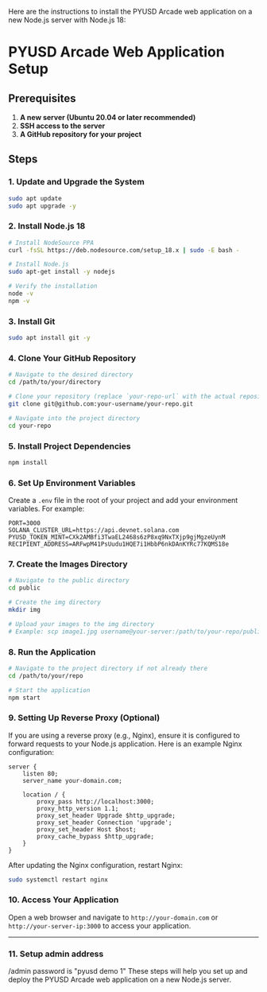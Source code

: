 Here are the instructions to install the PYUSD Arcade web application on a new Node.js server with Node.js 18:

# PYUSD Arcade Web Application Setup

## Prerequisites

1. **A new server (Ubuntu 20.04 or later recommended)**
2. **SSH access to the server**
3. **A GitHub repository for your project**

## Steps

### 1. Update and Upgrade the System

```bash
sudo apt update
sudo apt upgrade -y
```

### 2. Install Node.js 18

```bash
# Install NodeSource PPA
curl -fsSL https://deb.nodesource.com/setup_18.x | sudo -E bash -

# Install Node.js
sudo apt-get install -y nodejs

# Verify the installation
node -v
npm -v
```

### 3. Install Git

```bash
sudo apt install git -y
```

### 4. Clone Your GitHub Repository

```bash
# Navigate to the desired directory
cd /path/to/your/directory

# Clone your repository (replace `your-repo-url` with the actual repository URL)
git clone git@github.com:your-username/your-repo.git

# Navigate into the project directory
cd your-repo
```

### 5. Install Project Dependencies

```bash
npm install
```

### 6. Set Up Environment Variables

Create a `.env` file in the root of your project and add your environment variables. For example:

```env
PORT=3000
SOLANA_CLUSTER_URL=https://api.devnet.solana.com
PYUSD_TOKEN_MINT=CXk2AMBfi3TwaEL2468s6zP8xq9NxTXjp9gjMgzeUynM
RECIPIENT_ADDRESS=ARFwpM41PsUudu1HQE7i1HbbP6nkDAnKYRc77KQMS18e
```

### 7. Create the Images Directory

```bash
# Navigate to the public directory
cd public

# Create the img directory
mkdir img

# Upload your images to the img directory
# Example: scp image1.jpg username@your-server:/path/to/your-repo/public/img/
```

### 8. Run the Application

```bash
# Navigate to the project directory if not already there
cd /path/to/your/repo

# Start the application
npm start
```

### 9. Setting Up Reverse Proxy (Optional)

If you are using a reverse proxy (e.g., Nginx), ensure it is configured to forward requests to your Node.js application. Here is an example Nginx configuration:

```nginx
server {
    listen 80;
    server_name your-domain.com;

    location / {
        proxy_pass http://localhost:3000;
        proxy_http_version 1.1;
        proxy_set_header Upgrade $http_upgrade;
        proxy_set_header Connection 'upgrade';
        proxy_set_header Host $host;
        proxy_cache_bypass $http_upgrade;
    }
}
```

After updating the Nginx configuration, restart Nginx:

```bash
sudo systemctl restart nginx
```

### 10. Access Your Application

Open a web browser and navigate to `http://your-domain.com` or `http://your-server-ip:3000` to access your application.

---

### 11. Setup admin address

/admin password is "pyusd demo 1"
These steps will help you set up and deploy the PYUSD Arcade web application on a new Node.js server.
